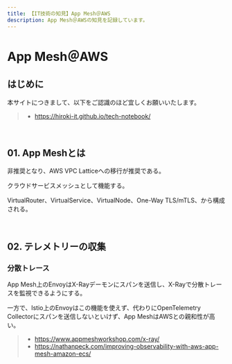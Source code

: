 ```yaml
---
title: 【IT技術の知見】App Mesh＠AWS
description: App Mesh＠AWSの知見を記録しています。
---
```


# App Mesh＠AWS

## はじめに

本サイトにつきまして、以下をご認識のほど宜しくお願いいたします。

> - https://hiroki-it.github.io/tech-notebook/

<br>

## 01. App Meshとは

非推奨となり、AWS VPC Latticeへの移行が推奨である。

クラウドサービスメッシュとして機能する。

VirtualRouter、VirtualService、VirtualNode、One-Way TLS/mTLS、から構成される。

<br>

## 02. テレメトリーの収集

### 分散トレース

App Mesh上のEnvoyはX-Rayデーモンにスパンを送信し、X-Rayで分散トレースを監視できるようにする。

一方で、Istio上のEnvoyはこの機能を使えず、代わりにOpenTelemetry Collectorにスパンを送信しないといけず、App MeshはAWSとの親和性が高い。

> - https://www.appmeshworkshop.com/x-ray/
> - https://nathanpeck.com/improving-observability-with-aws-app-mesh-amazon-ecs/

<br>
